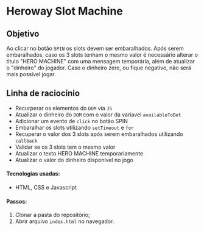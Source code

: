 # Heroway Slot Machine

## Objetivo
  Ao clicar no botão `SPIN` os slots devem ser embaralhados. Após serem embaralhados, caso os 3 slots tenham o mesmo valor
  é necessário alterar o titulo "HERO MACHINE" com uma mensagem temporária, além de atualizar o "dinheiro" do jogador. Caso o dinheiro zere, ou fique negativo, não será mais possível jogar.

## Linha de raciocínio
  - Recurperar os elementos do `DOM` via `JS`
  - Atualizar o dinheiro do `DOM` com o valor da variavel `availableToBet`
  - Adicionar um evento de `click` no botão SPIN
  - Embaralhar os slots utilizando `setTimeout` e `for`
  - Recuperar o valor dos 3 slots após serem embaralhados utilizando `callback`
  - Validar se os 3 slots tem o mesmo valor
  - Atualizar o texto HERO MACHINE temporariamente
  - Atualizar o valor do dinheiro disponível no jogo

#### Tecnologias usadas:
  * HTML, CSS e Javascript

#### Passos:

1. Clonar a pasta do repositório;
2. Abrir arquivo `index.html` no navegador. 
